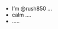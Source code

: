 - I’m @rush850 ...
- calm ....
- .....

<!---
rush850/rush850 is a ✨ special ✨ repository because its `README.md` (this file) appears on your GitHub profile.
You can click the Preview link to take a look at your changes.
--->
